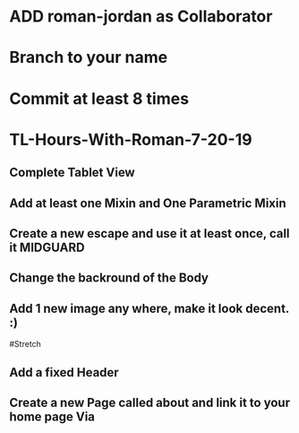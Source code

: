# ADD roman-jordan as Collaborator
# Branch to your name
# Commit at least 8 times

# TL-Hours-With-Roman-7-20-19

## Complete Tablet View

## Add at least one Mixin and One Parametric Mixin

## Create a new escape and use it at least once, call it MIDGUARD

## Change the backround of the Body

## Add 1 new image any where, make it look decent. :)

#Stretch

## Add a fixed Header

## Create a new Page called about and link it to your home page Via <a href="about.html">

